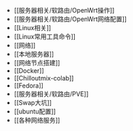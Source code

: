 - [[服务器相关/软路由/OpenWrt操作]]
- [[服务器相关/软路由/OpenWrt网络配置]]
- [[Linux相关]]
- [[Linux常用工具命令]]
- [[网络]]
- [[本地服务器]]
- [[网络节点搭建]]
- [[Docker]]
- [[Chilloutmix-colab]]
- [[Fedora]]
- [[服务器相关/软路由/PVE]]
- [[Swap大坑]]
- [[ubuntu配置]]
- [[各种网络服务]]
